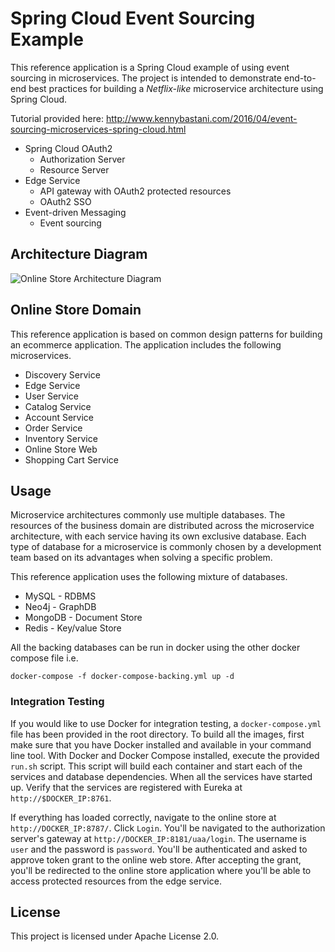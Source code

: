 # Spring Cloud Event Sourcing Example

This reference application is a Spring Cloud example of using event sourcing in microservices. The project is intended to demonstrate end-to-end best practices for building a _Netflix-like_ microservice architecture using Spring Cloud.

Tutorial provided here: http://www.kennybastani.com/2016/04/event-sourcing-microservices-spring-cloud.html

* Spring Cloud OAuth2
  * Authorization Server
  * Resource Server
* Edge Service
  * API gateway with OAuth2 protected resources
  * OAuth2 SSO
* Event-driven Messaging
  * Event sourcing

## Architecture Diagram

![Online Store Architecture Diagram](http://i.imgur.com/zqzmAzi.png)

## Online Store Domain

This reference application is based on common design patterns for building an ecommerce application. The application includes the following microservices.

* Discovery Service
* Edge Service
* User Service
* Catalog Service
* Account Service
* Order Service
* Inventory Service
* Online Store Web
* Shopping Cart Service

## Usage

Microservice architectures commonly use multiple databases. The resources of the business domain are distributed across the microservice architecture, with each service having its own exclusive database. Each type of database for a microservice is commonly chosen by a development team based on its advantages when solving a specific problem.

This reference application uses the following mixture of databases.

* MySQL - RDBMS
* Neo4j - GraphDB
* MongoDB - Document Store
* Redis - Key/value Store

All the backing databases can be run in docker using the other docker compose file i.e.

`docker-compose -f docker-compose-backing.yml up -d`

### Integration Testing

If you would like to use Docker for integration testing, a `docker-compose.yml` file has been provided in the root directory. To build all the images, first make sure that you have Docker installed and available in your command line tool. With Docker and Docker Compose installed, execute the provided `run.sh` script. This script will build each container and start each of the services and database dependencies. When all the services have started up. Verify that the services are registered with Eureka at `http://$DOCKER_IP:8761`.

If everything has loaded correctly, navigate to the online store at `http://DOCKER_IP:8787/`. Click `Login`. You'll be navigated to the authorization server's gateway at `http://DOCKER_IP:8181/uaa/login`. The username is `user` and the password is `password`. You'll be authenticated and asked to approve token grant to the online web store. After accepting the grant, you'll be redirected to the online store application where you'll be able to access protected resources from the edge service.

## License

This project is licensed under Apache License 2.0.
